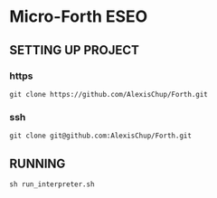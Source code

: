# Micro-Forth ESEO

## SETTING UP PROJECT

### https

`git clone https://github.com/AlexisChup/Forth.git`

### ssh

`git clone git@github.com:AlexisChup/Forth.git`

## RUNNING
```
sh run_interpreter.sh
```